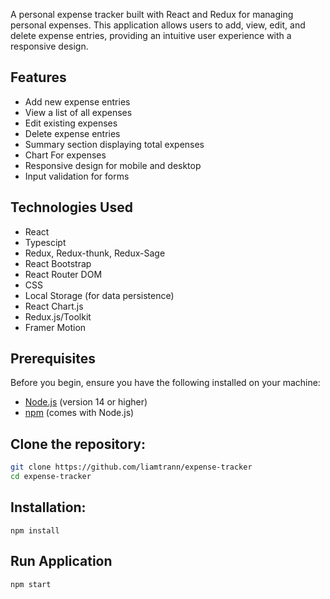 A personal expense tracker built with React and Redux for managing personal expenses. This application allows users to add, view, edit, and delete expense entries, providing an intuitive user experience with a responsive design.

## Features

- Add new expense entries
- View a list of all expenses
- Edit existing expenses
- Delete expense entries
- Summary section displaying total expenses
- Chart For expenses
- Responsive design for mobile and desktop
- Input validation for forms

## Technologies Used

- React
- Typescipt
- Redux, Redux-thunk, Redux-Sage
- React Bootstrap
- React Router DOM
- CSS
- Local Storage (for data persistence)
- React Chart.js
- Redux.js/Toolkit
- Framer Motion

## Prerequisites

Before you begin, ensure you have the following installed on your machine:

- [Node.js](https://nodejs.org/) (version 14 or higher)
- [npm](https://www.npmjs.com/get-npm) (comes with Node.js)

## Clone the repository:

```bash
git clone https://github.com/liamtrann/expense-tracker
cd expense-tracker

```

## Installation:

`npm install`

## Run Application

`npm start`
